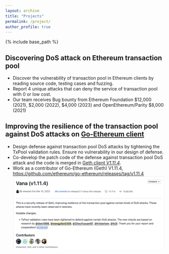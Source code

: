 ```yaml
---
layout: archive
title: "Projects"
permalink: /project/
author_profile: true
---
```


{% include base_path %}


Discovering DoS attack on Ethereum transaction pool
---- 
- Discover the vulnerability of transaction pool in Ethereum clients by reading source code, testing cases and fuzzing.
- Report 4 unique attacks that can deny the service of transaction pool with 0 or low cost.
- Our team receives Bug bounty from Ethereum Foundation $12,000 (2021), $2,000 (2022), $4,000 (2023) and OpenEthereum/Parity $8,000 (2021)

Improving the resilience of the transaction pool against DoS attacks on [Go-Ethereum client](https://github.com/ethereum/go-ethereum)
---- 

- Design defense against transaction pool DoS attacks by tightening the TxPool validation rules. Ensure no vulnerability in our design of defense.
- Co-develop the patch code of the defense against transaction pool DoS attack and the code is merged in [Geth client *V1.11.4*](https://github.com/ethereum/go-ethereum/releases/tag/v1.11.4).
- Work as a contributor of Go-Ethereum (Geth) V1.11.4,
https://github.com/ethereum/go-ethereum/releases/tag/v1.11.4  
![](images/contributor1.png)
![](images/contributor2.png)
